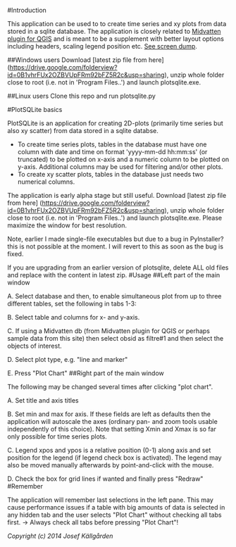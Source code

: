 #Introduction

This application can be used to to create time series and xy plots from data stored in a sqlite database. The application is closely related to [Midvatten plugin for QGIS](https://sites.google.com/site/midvattenpluginforqgis/) and is meant to be a supplement with better layout options including headers, scaling legend position etc. [See screen dump]([http://wiki.plotsqlite.googlecode.com/git-history/master/Screenshot%20from%202013-01-15%20212016.png]).

##Windows users
Download [latest zip file from here] (https://drive.google.com/folderview?id=0B1vhrFUx2OZBVUpFRm92bFZ5R2c&usp=sharing), unzip whole folder close to root (i.e. not in 'Program Files..') and launch plotsqlite.exe.

##Linux users
Clone this repo and run plotsqlite.py

#PlotSQLite basics

PlotSQLite is an application for creating 2D-plots (primarily time series but also xy scatter) from data stored in a sqlite databse.

* To create time series plots, tables in the database must have one column with date and time on format 'yyyy-mm-dd hh:mm:ss' (or truncated) to be plotted on x-axis and a numeric column to be plotted on y-axis. Additional columns may be used for filtering and/or other plots.
* To create xy scatter plots, tables in the database just needs two numerical columns.

The application is early alpha stage but still useful. Download [latest zip file from here] (https://drive.google.com/folderview?id=0B1vhrFUx2OZBVUpFRm92bFZ5R2c&usp=sharing), unzip whole folder close to root (i.e. not in 'Program Files..') and launch plotsqlite.exe. Please maximize the window for best resolution.

Note, earlier I made single-file executables but due to a bug in PyInstaller? this is not possible at the moment. I will revert to this as soon as the bug is fixed.

If you are upgrading from an earlier version of plotsqlite, delete ALL old files and replace with the content in latest zip.
#Usage
##Left part of the main window

A. Select database and then, to enable simultaneous plot from up to three different tables, set the following in tabs 1-3:

B. Select table and columns for x- and y-axis.

C. If using a Midvatten db (from Midvatten plugin for QGIS or perhaps sample data from this site) then select obsid as filtre#1 and then select the objects of interest.

D. Select plot type, e.g. "line and marker"

E. Press "Plot Chart"
##Right part of the main window

The following may be changed several times after clicking "plot chart".

A. Set title and axis titles

B. Set min and max for axis. If these fields are left as defaults then the application will autoscale the axes (ordinary pan- and zoom tools usable independently of this choice). Note that setting Xmin and Xmax is so far only possible for time series plots.

C. Legend xpos and ypos is a relative position (0-1) along axis and set position for the legend (if legend check box is activated). The legend may also be moved manually afterwards by point-and-click with the mouse.

D. Check the box for grid lines if wanted and finally press "Redraw"
#Remember

The application will remember last selections in the left pane. This may cause performance issues if a table with big amounts of data is selected in any hidden tab and the user selects "Plot Chart" without checking all tabs first. -> Always check all tabs before pressing "Plot Chart"! 

_Copyright (c) 2014 Josef Källgården_
